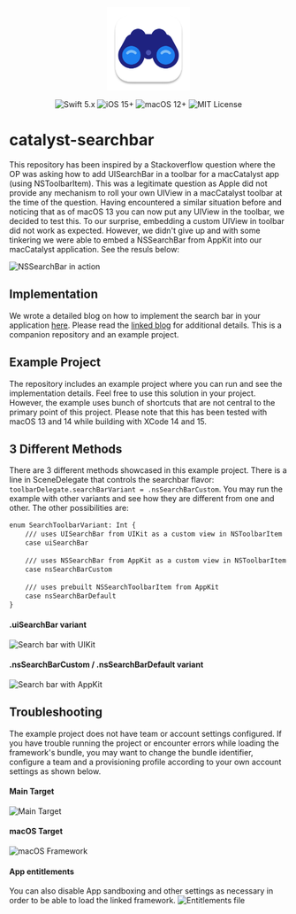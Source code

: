 <p align="center">
  <img width="150" height="150" src="./assets/app-icon.png">
</p>

<p align="center">
    <img src="https://img.shields.io/badge/Swift-5.x-orange?logo=swift" alt="Swift 5.x">
    <img src="https://img.shields.io/badge/iOS-15%2B-blue?logo=apple" alt="iOS 15+">
    <img src="https://img.shields.io/badge/macOS-12%2B-royalblue?logo=apple" alt="macOS 12+">
    <img src="https://img.shields.io/badge/License-MIT-lightgrey" alt="MIT License">
</p>

# catalyst-searchbar

This repository has been inspired by a Stackoverflow question where the OP was asking how to add UISearchBar in a toolbar for a macCatalyst app (using NSToolbarItem). This was a legitimate question as Apple did not provide any mechanism to roll your own UIView in a macCatalyst toolbar at the time of the question. Having encountered a similar situation before and noticing that as of macOS 13 you can now put any UIView in the toolbar, we decided to test this. To our surprise, embedding a custom UIView in toolbar did not work as expected. However, we didn't give up and with some tinkering we were able to embed a NSSearchBar from AppKit into our macCatalyst application. See the resuls below:

![NSSearchBar in action](https://github.com/eclypse-tms/catalyst-searchbar/assets/10276667/aac6ba0e-18cc-441c-9193-12abfa8a95e1)

## Implementation

We wrote a detailed blog on how to implement the search bar in your application [here](https://blog.eclypse.io/how-to-add-a-search-bar-to-a-maccatalyst-application-a0fde827be15). Please read the [linked blog](https://blog.eclypse.io/how-to-add-a-search-bar-to-a-maccatalyst-application-a0fde827be15) for additional details. This is a companion repository and an example project.

## Example Project

The repository includes an example project where you can run and see the implementation details. Feel free to use this solution in your project. However, the example uses bunch of shortcuts that are not central to the primary point of this project. Please note that this has been tested with macOS 13 and 14 while building with XCode 14 and 15.

## 3 Different Methods
There are 3 different methods showcased in this example project. There is a line in SceneDelegate that controls the searchbar flavor: `toolbarDelegate.searchBarVariant = .nsSearchBarCustom`. You may run the example with other variants and see how they are different from one and other. The other possibilities are:
```
enum SearchToolbarVariant: Int {
    /// uses UISearchBar from UIKit as a custom view in NSToolbarItem
    case uiSearchBar
    
    /// uses NSSearchBar from AppKit as a custom view in NSToolbarItem
    case nsSearchBarCustom
    
    /// uses prebuilt NSSearchToolbarItem from AppKit
    case nsSearchBarDefault
}
```

#### .uiSearchBar variant

<img width="600" alt="Search bar with UIKit" src="https://github.com/eclypse-tms/catalyst-searchbar/assets/10276667/2cc91d45-c8dc-4ce0-9778-6fcaf0ab0f22">

#### .nsSearchBarCustom / .nsSearchBarDefault variant

<img width="600" alt="Search bar with AppKit" src="https://github.com/eclypse-tms/catalyst-searchbar/assets/10276667/43902546-0859-496d-a646-a1129fb8343b">

## Troubleshooting

The example project does not have team or account settings configured. If you have trouble running the project or encounter errors while loading the framework's bundle, you may want to change the bundle identifier, configure a team and a provisioning profile according to your own account settings as shown below. 

#### Main Target
![Main Target](https://github.com/eclypse-tms/catalyst-searchbar/assets/10276667/7b2b13b4-adcf-4044-b028-244fcbee9839)

#### macOS Target
![macOS Framework](https://github.com/eclypse-tms/catalyst-searchbar/assets/10276667/c9de5d2a-5217-4e49-bc84-d00a19cc2fb5)

#### App entitlements
You can also disable App sandboxing and other settings as necessary in order to be able to load the linked framework.
![Entitlements file](https://github.com/eclypse-tms/catalyst-searchbar/assets/10276667/0a0a7c21-de95-42d5-846b-875242b873b1)
